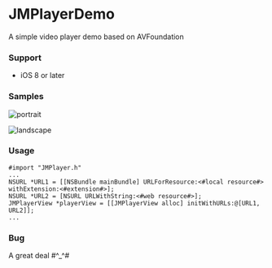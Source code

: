 # JMPlayerDemo
A simple video player demo based on AVFoundation

### Support
* iOS 8 or later

### Samples
![portrait](https://github.com/maocl023/JMPlayerDemo/blob/master/Samples/portrait.png)

![landscape](https://github.com/maocl023/JMPlayerDemo/blob/master/Samples/landscape.png)

### Usage

    #import "JMPlayer.h"
    ...
    NSURL *URL1 = [[NSBundle mainBundle] URLForResource:<#local resource#> withExtension:<#extension#>];
    NSURL *URL2 = [NSURL URLWithString:<#web resource#>];
    JMPlayerView *playerView = [[JMPlayerView alloc] initWithURLs:@[URL1, URL2]];
    ...
  
### Bug
A great deal #^_^#

